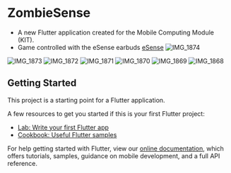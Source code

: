 # ZombieSense

- A new Flutter application created for the Mobile Computing Module (KIT).
- Game controlled with the eSense earbuds [eSense](https://www.esense.io/share/eSense-User-Documentation.pdf)
![IMG_1874](https://user-images.githubusercontent.com/67796174/116731204-b0959800-a9e9-11eb-9db9-596247721962.PNG)

![IMG_1873](https://user-images.githubusercontent.com/67796174/116731209-b1c6c500-a9e9-11eb-8e76-62bb5cabb243.PNG)
![IMG_1872](https://user-images.githubusercontent.com/67796174/116731212-b3908880-a9e9-11eb-9733-33567fddb102.PNG)
![IMG_1871](https://user-images.githubusercontent.com/67796174/116731219-b68b7900-a9e9-11eb-923d-cb70f6f02ca7.PNG)
![IMG_1870](https://user-images.githubusercontent.com/67796174/116731224-b7bca600-a9e9-11eb-965a-9b4b94060a19.PNG)
![IMG_1869](https://user-images.githubusercontent.com/67796174/116731259-c1dea480-a9e9-11eb-9b8b-da2d75657174.PNG)
![IMG_1868](https://user-images.githubusercontent.com/67796174/116731263-c3a86800-a9e9-11eb-80a5-c104dcb2017b.jpg)



## Getting Started

This project is a starting point for a Flutter application.

A few resources to get you started if this is your first Flutter project:

- [Lab: Write your first Flutter app](https://flutter.dev/docs/get-started/codelab)
- [Cookbook: Useful Flutter samples](https://flutter.dev/docs/cookbook)

For help getting started with Flutter, view our
[online documentation](https://flutter.dev/docs), which offers tutorials,
samples, guidance on mobile development, and a full API reference.
